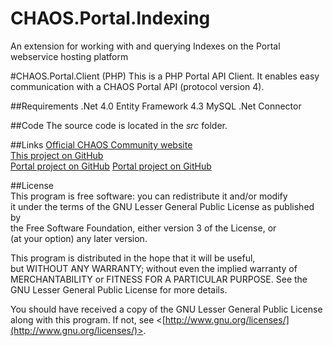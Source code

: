 CHAOS.Portal.Indexing
=====================

An extension for working with and querying Indexes on the Portal webservice hosting platform

#CHAOS.Portal.Client (PHP)
This is a PHP Portal API Client. It enables easy communication with a CHAOS Portal API (protocol version 4).

##Requirements
.Net 4.0
Entity Framework 4.3
MySQL .Net Connector

##Code
The source code is located in the *src* folder.  

##Links
[Official CHAOS Community website](http://www.chaos-community.org/)  
[This project on GitHub](https://github.com/CHAOS-Community/CHAOS.Portal.Indexing)  
[Portal project on GitHub](https://github.com/CHAOS-Community/Portal)
[Portal project on GitHub](https://github.com/CHAOS-Community/Media-Content-Manager)

##License  
This program is free software: you can redistribute it and/or modify  
it under the terms of the GNU Lesser General Public License as published by  
the Free Software Foundation, either version 3 of the License, or  
(at your option) any later version.  
  
This program is distributed in the hope that it will be useful,  
but WITHOUT ANY WARRANTY; without even the implied warranty of  
MERCHANTABILITY or FITNESS FOR A PARTICULAR PURPOSE.  See the  
GNU Lesser General Public License for more details.  
  
You should have received a copy of the GNU Lesser General Public License  
along with this program.  If not, see <[http://www.gnu.org/licenses/](http://www.gnu.org/licenses/)>.  